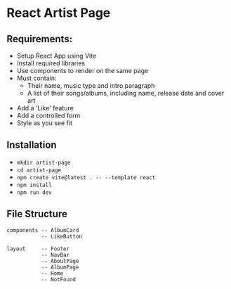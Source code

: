 # React Artist Page
## Requirements:
- Setup React App using Vite
- Install required libraries
- Use components to render on the same page
- Must contain:
    - Their name, music type and intro paragraph
    - A list of their songs/albums, including name, release date and cover art
- Add a 'Like' feature
- Add a controlled form
- Style as you see fit

## Installation
- `mkdir artist-page`
- `cd artist-page`
- `npm create vite@latest . -- --template react`
- `npm install`
- `npm run dev`

## File Structure
```
components -- AlbumCard
           -- LikeButton
           
layout     -- Footer
           -- NavBar
           -- AboutPage
           -- AlbumPage
           -- Home
           -- NotFound
```
